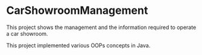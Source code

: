 # CarShowroomManagement

This project shows the management and the information required to operate a car showroom.

This project implemented various OOPs concepts in Java.
